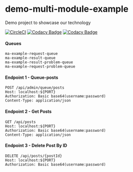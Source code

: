 # demo-multi-module-example
Demo project to showcase our technology

[![CircleCI](https://circleci.com/gh/mobileaction/demo-multi-module-example.svg?style=svg&circle-token=dda94ff355a98dd4269edde98d205351dc9451b8)](https://circleci.com/gh/mobileaction/demo-multi-module-example)
[![Codacy Badge](https://app.codacy.com/project/badge/Grade/2ca7d6856fd542f0b94b8272d7334890)](https://www.codacy.com?utm_source=github.com&amp;utm_medium=referral&amp;utm_content=mobileaction/demo-multi-module-example&amp;utm_campaign=Badge_Grade)
[![Codacy Badge](https://api.codacy.com/project/badge/Coverage/2ca7d6856fd542f0b94b8272d7334890)](https://www.codacy.com?utm_source=github.com&utm_medium=referral&utm_content=mobileaction/demo-multi-module-example&utm_campaign=Badge_Coverage)

#### Queues
```
ma-example-request-queue
ma-example-result-queue
ma-example-result-problem-queue
ma-example-request-problem-queue
```

#### Endpoint 1 - Queue-posts
```
POST /api/admin/queue/posts
Host: localhost:${PORT}
Authorization: Basic base64(username:password)
Content-Type: application/json
```

#### Endpoint 2 - Get Posts
```
GET /api/posts
Host: localhost:${PORT}
Authorization: Basic base64(username:password)
Content-Type: application/json
```

#### Endpoint 3 - Delete Post By ID
```
DELETE /api/posts/{postId}
Host: localhost:${PORT}
Authorization: Basic base64(username:password)
```
